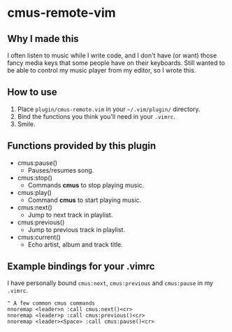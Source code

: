 cmus-remote-vim
===============

Why I made this
---------------

I often listen to music while I write code,
and I don't have (or want) those fancy media keys that some people have on their keyboards.
Still wanted to be able to control my music player from my editor, so I wrote this.


How to use
----------

1. Place `plugin/cmus-remote.vim` in your `~/.vim/plugin/` directory.
2. Bind the functions you think you'll need in your `.vimrc`.
3. Smile.


Functions provided by this plugin
---------------------------------

 * cmus:pause()
   * Pauses/resumes song.
 * cmus:stop()
   * Commands **cmus** to stop playing music.
 * cmus:play()
   * Command **cmus** to start playing music.
 * cmus:next()
   * Jump to next track in playlist.
 * cmus:previous()
   * Jump to previous track in playlist.
 * cmus:current()
   * Echo artist, album and track title.


Example bindings for your .vimrc
--------------------------------

I have personally bound `cmus:next`, `cmus:previous` and `cmus:pause` in my `.vimrc`.

    " A few common cmus commands
    nnoremap <leader>n :call cmus:next()<cr>
    nnoremap <leader>p :call cmus:previous()<cr>
    nnoremap <leader><Space> :call cmus:pause()<cr>

